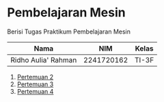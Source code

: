 # Pembelajaran Mesin

Berisi Tugas Praktikum Pembelajaran Mesin

| Nama | NIM | Kelas |
| --- | --- | --- |
| Ridho Aulia' Rahman | 2241720162 | TI-3F |

1. <a href="pertemuan_02">Pertemuan 2</a>
2. <a href="pertemuan_03">Pertemuan 3</a>
2. <a href="pertemuan_04">Pertemuan 4</a>
